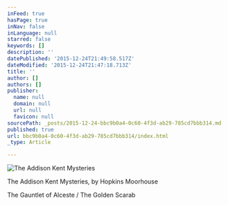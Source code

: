 ```yaml
---
inFeed: true
hasPage: true
inNav: false
inLanguage: null
starred: false
keywords: []
description: ''
datePublished: '2015-12-24T21:49:58.517Z'
dateModified: '2015-12-24T21:47:18.713Z'
title: ''
author: []
authors: []
publisher:
  name: null
  domain: null
  url: null
  favicon: null
sourcePath: _posts/2015-12-24-bbc9b0a4-0c60-4f3d-ab29-785cd7bbb314.md
published: true
url: bbc9b0a4-0c60-4f3d-ab29-785cd7bbb314/index.html
_type: Article

---
```

![The Addison Kent Mysteries](https://the-grid-user-content.s3-us-west-2.amazonaws.com/e618b9f3-3107-4a66-b39c-e0daed52a8fa.jpg)

The Addison Kent Mysteries, by Hopkins Moorhouse

The Gauntlet of Alceste / The Golden Scarab